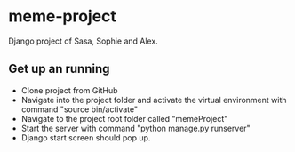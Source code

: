 # meme-project
Django project of Sasa, Sophie and Alex. 


## Get up an running

- Clone project from GitHub
- Navigate into the project folder and activate the virtual environment with command "source bin/activate"
- Navigate to the project root folder called "memeProject"
- Start the server with command "python manage.py runserver"
- Django start screen should pop up.